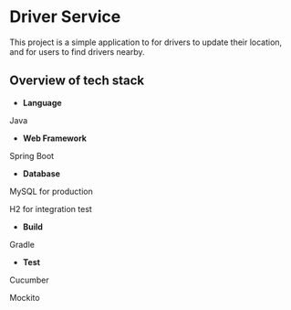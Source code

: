 # Driver Service

This project is a simple application to for drivers to update their location, and for users to find drivers nearby.

## Overview of tech stack 

- **Language**

Java

- **Web Framework**

Spring Boot

- **Database**

MySQL for production

H2 for integration test

- **Build**

Gradle

- **Test**

Cucumber

Mockito